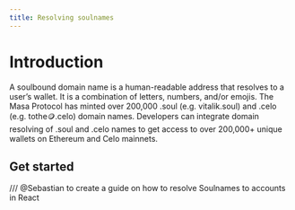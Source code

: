```yaml
---
title: Resolving soulnames
---
```


# Introduction

A soulbound domain name is a human-readable address that resolves to a user’s wallet. It is a combination of letters, numbers, and/or emojis. The Masa Protocol has minted over 200,000 .soul (e.g. vitalik.soul) and .celo (e.g. tothe🪙.celo) domain names. Developers can integrate domain resolving of .soul and .celo names to get access to over 200,000+ unique wallets on Ethereum and Celo mainnets. 

## Get started

/// @Sebastian to create a guide on how to resolve Soulnames to accounts in React